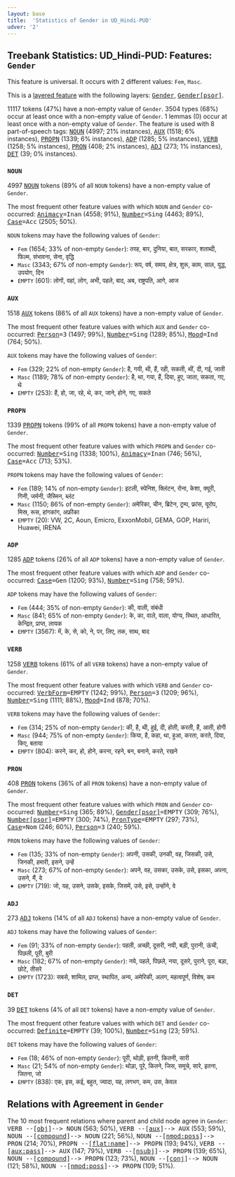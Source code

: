 ```yaml
---
layout: base
title:  'Statistics of Gender in UD_Hindi-PUD'
udver: '2'
---
```


## Treebank Statistics: UD_Hindi-PUD: Features: `Gender`

This feature is universal.
It occurs with 2 different values: `Fem`, `Masc`.

This is a <a href="../../u/overview/feat-layers.html">layered feature</a> with the following layers: <tt><a href="hi_pud-feat-Gender.html">Gender</a></tt>, <tt><a href="hi_pud-feat-Gender-psor.html">Gender[psor]</a></tt>.

11117 tokens (47%) have a non-empty value of `Gender`.
3504 types (68%) occur at least once with a non-empty value of `Gender`.
1 lemmas (0) occur at least once with a non-empty value of `Gender`.
The feature is used with 8 part-of-speech tags: <tt><a href="hi_pud-pos-NOUN.html">NOUN</a></tt> (4997; 21% instances), <tt><a href="hi_pud-pos-AUX.html">AUX</a></tt> (1518; 6% instances), <tt><a href="hi_pud-pos-PROPN.html">PROPN</a></tt> (1339; 6% instances), <tt><a href="hi_pud-pos-ADP.html">ADP</a></tt> (1285; 5% instances), <tt><a href="hi_pud-pos-VERB.html">VERB</a></tt> (1258; 5% instances), <tt><a href="hi_pud-pos-PRON.html">PRON</a></tt> (408; 2% instances), <tt><a href="hi_pud-pos-ADJ.html">ADJ</a></tt> (273; 1% instances), <tt><a href="hi_pud-pos-DET.html">DET</a></tt> (39; 0% instances).

### `NOUN`

4997 <tt><a href="hi_pud-pos-NOUN.html">NOUN</a></tt> tokens (89% of all `NOUN` tokens) have a non-empty value of `Gender`.

The most frequent other feature values with which `NOUN` and `Gender` co-occurred: <tt><a href="hi_pud-feat-Animacy.html">Animacy</a></tt><tt>=Inan</tt> (4558; 91%), <tt><a href="hi_pud-feat-Number.html">Number</a></tt><tt>=Sing</tt> (4463; 89%), <tt><a href="hi_pud-feat-Case.html">Case</a></tt><tt>=Acc</tt> (2505; 50%).

`NOUN` tokens may have the following values of `Gender`:

* `Fem` (1654; 33% of non-empty `Gender`): तरह, बार, दुनिया, बात, सरकार, शताब्दी, फिल्म, संभावना, सेना, वृद्धि
* `Masc` (3343; 67% of non-empty `Gender`): रूप, वर्ष, समय, क्षेत्र, शुरू, काम, साल, युद्ध, उपयोग, दिन
* `EMPTY` (601): लोगों, वहां, लोग, अभी, पहले, बाद, अब, राष्ट्रपति, आगे, आज

### `AUX`

1518 <tt><a href="hi_pud-pos-AUX.html">AUX</a></tt> tokens (86% of all `AUX` tokens) have a non-empty value of `Gender`.

The most frequent other feature values with which `AUX` and `Gender` co-occurred: <tt><a href="hi_pud-feat-Person.html">Person</a></tt><tt>=3</tt> (1497; 99%), <tt><a href="hi_pud-feat-Number.html">Number</a></tt><tt>=Sing</tt> (1289; 85%), <tt><a href="hi_pud-feat-Mood.html">Mood</a></tt><tt>=Ind</tt> (764; 50%).

`AUX` tokens may have the following values of `Gender`:

* `Fem` (329; 22% of non-empty `Gender`): है, गयी, थी, हैं, रही, सकती, थीं, दी, गई, जाती
* `Masc` (1189; 78% of non-empty `Gender`): है, था, गया, हैं, दिया, हुए, जाता, सकता, गए, थे
* `EMPTY` (253): हैं, हो, जा, रहे, थे, कर, जाने, होने, गए, सकते

### `PROPN`

1339 <tt><a href="hi_pud-pos-PROPN.html">PROPN</a></tt> tokens (99% of all `PROPN` tokens) have a non-empty value of `Gender`.

The most frequent other feature values with which `PROPN` and `Gender` co-occurred: <tt><a href="hi_pud-feat-Number.html">Number</a></tt><tt>=Sing</tt> (1338; 100%), <tt><a href="hi_pud-feat-Animacy.html">Animacy</a></tt><tt>=Inan</tt> (746; 56%), <tt><a href="hi_pud-feat-Case.html">Case</a></tt><tt>=Acc</tt> (713; 53%).

`PROPN` tokens may have the following values of `Gender`:

* `Fem` (189; 14% of non-empty `Gender`): इटली, स्पेनिश, क्लिंटन, रोना, केशा, क्यूरी, गिनी, जर्मनी, जैस्मिन, ब्लंट
* `Masc` (1150; 86% of non-empty `Gender`): अमेरिका, चीन, ब्रिटेन, ट्रम्प, फ्रांस, यूरोप, मिस्र, रूस, हांगकांग, अफ्रीका
* `EMPTY` (20): VW, 2C, Aoun, Emicro, ExxonMobil, GEMA, GOP, Hariri, Huawei, IRENA

### `ADP`

1285 <tt><a href="hi_pud-pos-ADP.html">ADP</a></tt> tokens (26% of all `ADP` tokens) have a non-empty value of `Gender`.

The most frequent other feature values with which `ADP` and `Gender` co-occurred: <tt><a href="hi_pud-feat-Case.html">Case</a></tt><tt>=Gen</tt> (1200; 93%), <tt><a href="hi_pud-feat-Number.html">Number</a></tt><tt>=Sing</tt> (758; 59%).

`ADP` tokens may have the following values of `Gender`:

* `Fem` (444; 35% of non-empty `Gender`): की, वाली, संबंधी
* `Masc` (841; 65% of non-empty `Gender`): के, का, वाले, वाला, योग्य, स्थित, आधारित, केन्द्रित, प्राप्त, लायक
* `EMPTY` (3567): में, के, से, को, ने, पर, लिए, तक, साथ, बाद

### `VERB`

1258 <tt><a href="hi_pud-pos-VERB.html">VERB</a></tt> tokens (61% of all `VERB` tokens) have a non-empty value of `Gender`.

The most frequent other feature values with which `VERB` and `Gender` co-occurred: <tt><a href="hi_pud-feat-VerbForm.html">VerbForm</a></tt><tt>=EMPTY</tt> (1242; 99%), <tt><a href="hi_pud-feat-Person.html">Person</a></tt><tt>=3</tt> (1209; 96%), <tt><a href="hi_pud-feat-Number.html">Number</a></tt><tt>=Sing</tt> (1111; 88%), <tt><a href="hi_pud-feat-Mood.html">Mood</a></tt><tt>=Ind</tt> (878; 70%).

`VERB` tokens may have the following values of `Gender`:

* `Fem` (314; 25% of non-empty `Gender`): की, है, थी, हुई, दी, होती, करती, हैं, आती, होगी
* `Masc` (944; 75% of non-empty `Gender`): किया, है, कहा, था, हुआ, करता, करते, दिया, किए, बताया
* `EMPTY` (804): करने, कर, हो, होने, करना, रहने, बन, बनाने, करते, रखने

### `PRON`

408 <tt><a href="hi_pud-pos-PRON.html">PRON</a></tt> tokens (36% of all `PRON` tokens) have a non-empty value of `Gender`.

The most frequent other feature values with which `PRON` and `Gender` co-occurred: <tt><a href="hi_pud-feat-Number.html">Number</a></tt><tt>=Sing</tt> (365; 89%), <tt><a href="hi_pud-feat-Gender-psor.html">Gender[psor]</a></tt><tt>=EMPTY</tt> (309; 76%), <tt><a href="hi_pud-feat-Number-psor.html">Number[psor]</a></tt><tt>=EMPTY</tt> (300; 74%), <tt><a href="hi_pud-feat-PronType.html">PronType</a></tt><tt>=EMPTY</tt> (297; 73%), <tt><a href="hi_pud-feat-Case.html">Case</a></tt><tt>=Nom</tt> (246; 60%), <tt><a href="hi_pud-feat-Person.html">Person</a></tt><tt>=3</tt> (240; 59%).

`PRON` tokens may have the following values of `Gender`:

* `Fem` (135; 33% of non-empty `Gender`): अपनी, उसकी, उनकी, वह, जिसकी, उसे, जिनकी, हमारी, इसने, उन्हें
* `Masc` (273; 67% of non-empty `Gender`): अपने, वह, उसका, उसके, उसे, इसका, अपना, उसने, मैं, वे
* `EMPTY` (719): जो, यह, उसने, उसके, इसके, जिसमें, उसे, इसे, उन्होंने, वे

### `ADJ`

273 <tt><a href="hi_pud-pos-ADJ.html">ADJ</a></tt> tokens (14% of all `ADJ` tokens) have a non-empty value of `Gender`.

`ADJ` tokens may have the following values of `Gender`:

* `Fem` (91; 33% of non-empty `Gender`): पहली, अच्छी, दूसरी, नयी, बड़ी, पुरानी, ऊंची, पिछली, पूरी, बुरी
* `Masc` (182; 67% of non-empty `Gender`): नये, पहले, पिछले, नया, दूसरे, पुराने, पूरा, बड़ा, छोटे, तीसरे
* `EMPTY` (1723): सबसे, शामिल, प्राप्त, स्थापित, अन्य, अमेरिकी, अलग, महत्वपूर्ण, विशेष, कम

### `DET`

39 <tt><a href="hi_pud-pos-DET.html">DET</a></tt> tokens (4% of all `DET` tokens) have a non-empty value of `Gender`.

The most frequent other feature values with which `DET` and `Gender` co-occurred: <tt><a href="hi_pud-feat-Definite.html">Definite</a></tt><tt>=EMPTY</tt> (39; 100%), <tt><a href="hi_pud-feat-Number.html">Number</a></tt><tt>=Sing</tt> (23; 59%).

`DET` tokens may have the following values of `Gender`:

* `Fem` (18; 46% of non-empty `Gender`): पूरी, थोड़ी, इतनी, कितनी, सारी
* `Masc` (21; 54% of non-empty `Gender`): थोड़ा, पूरे, कितने, जिस, समूचे, सारे, इतना, जितना, जो
* `EMPTY` (838): एक, इस, कई, बहुत, ज्यादा, यह, लगभग, कम, उस, केवल

## Relations with Agreement in `Gender`

The 10 most frequent relations where parent and child node agree in `Gender`:
<tt>VERB --[<tt><a href="hi_pud-dep-obj.html">obj</a></tt>]--> NOUN</tt> (563; 50%),
<tt>VERB --[<tt><a href="hi_pud-dep-aux.html">aux</a></tt>]--> AUX</tt> (553; 59%),
<tt>NOUN --[<tt><a href="hi_pud-dep-compound.html">compound</a></tt>]--> NOUN</tt> (221; 56%),
<tt>NOUN --[<tt><a href="hi_pud-dep-nmod-poss.html">nmod:poss</a></tt>]--> PRON</tt> (214; 70%),
<tt>PROPN --[<tt><a href="hi_pud-dep-flat-name.html">flat:name</a></tt>]--> PROPN</tt> (193; 94%),
<tt>VERB --[<tt><a href="hi_pud-dep-aux-pass.html">aux:pass</a></tt>]--> AUX</tt> (147; 79%),
<tt>VERB --[<tt><a href="hi_pud-dep-nsubj.html">nsubj</a></tt>]--> PROPN</tt> (139; 65%),
<tt>NOUN --[<tt><a href="hi_pud-dep-compound.html">compound</a></tt>]--> PROPN</tt> (123; 73%),
<tt>NOUN --[<tt><a href="hi_pud-dep-conj.html">conj</a></tt>]--> NOUN</tt> (121; 58%),
<tt>NOUN --[<tt><a href="hi_pud-dep-nmod-poss.html">nmod:poss</a></tt>]--> PROPN</tt> (109; 51%).

